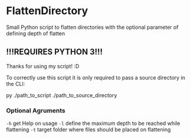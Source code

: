 # FlattenDirectory
Small Python script to flatten directories with the optional parameter of defining depth of flatten

## !!!REQUIRES PYTHON 3!!!

Thanks for using my script! :D

To correctly use this script it is only required to pass a source directory in the CLI:

py ./path_to_script ./path_to_source_directory

### Optional Agruments
`-h` get Help on usage
`-l` define the maximum depth to be reached while flattening
`-t` target folder where files should be placed on flattening
